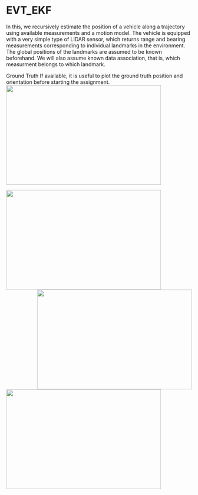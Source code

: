 # EVT_EKF
In this,
we recursively estimate the position of a vehicle along a trajectory using available measurements and a motion model.  The vehicle is equipped with a very simple type of LIDAR sensor, which returns range and bearing measurements corresponding to individual landmarks in the environment. The global positions of the landmarks are assumed to be known beforehand. We will also assume known data association, that is, which measurment belongs to which landmark.

Ground Truth
If available, it is useful to plot the ground truth position and orientation before starting the assignment.
<img src =  "https://user-images.githubusercontent.com/83055325/182040917-56026abb-f52a-4ff0-b6e3-8ca9c7468fb0.png"
width="420" height="270" >

<img align = "left" src =  "https://user-images.githubusercontent.com/83055325/182040924-dd376354-b999-4224-bea4-a7b2af50ab0d.png"
width="420" height="270" >

<img align = "right" src =  "https://user-images.githubusercontent.com/83055325/182040535-95db1c12-ffe7-4c40-9a89-e93cbc6fed2d.jpg"
width="420" height="270" >

<img align = "left" src =  "https://user-images.githubusercontent.com/83055325/182040522-156b005e-feba-4f9d-b15c-28bf85387e9e.jpg"
width="420" height="270" >


